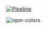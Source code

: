 [![Pipeline](https://github.com/FJrodafo/npm-colors/actions/workflows/pipeline_deployment.yml/badge.svg)](https://github.com/FJrodafo/npm-colors/actions/workflows/pipeline_deployment.yml)

<picture>
    <source media="(prefers-color-scheme: dark)" srcset="https://raw.githubusercontent.com/FJrodafo/npm-colors/main/Assets/Dark.png">
    <img alt="npm-colors" src="https://raw.githubusercontent.com/FJrodafo/npm-colors/main/Assets/Light.png">
</picture>